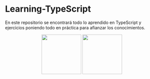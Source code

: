 # Learning-TypeScript
En este repositorio se encontrará todo lo aprendido en TypeScript y ejercicios poniendo todo en práctica para afianzar los conocimientos.

<p align="center">
  <img src="https://github.com/josedavd-07/Learning-TypeScript/assets/134252125/cd33d4ed-3efc-4915-a8bf-d40096821a43" width="130" heigth="130"/>
  <img src ="https://github.com/josedavd-07/Learning-TypeScript/assets/134252125/0fabee00-4661-4068-a8dc-83ad5657d670" width="130" heigth="130"/>
</p>
